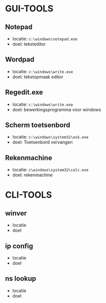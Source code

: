 # GUI-TOOLS
## Notepad
- locatie: `c:\windows\notepad.exe`
- doel: teksteditor

## Wordpad
- locatie: `c:\windows\write.exe`
- doel: tekstopmaak editor

## Regedit.exe
- locatie: `c:\windows\write.exe`
- doel: bewerkingsprogramma voor windows

## Scherm toetsenbord
- locatie: `c:\windows\system32\osk.exe`
- doel: Toetsenbord vervangen 

## Rekenmachine
- locatie: `c\windows\system32\calc.exe`
- doel: rekenmachine


# CLI-TOOLS
## winver
- locatie
- doel

## ip config
- locatie
- doel

## ns lookup
- locatie
- doel
